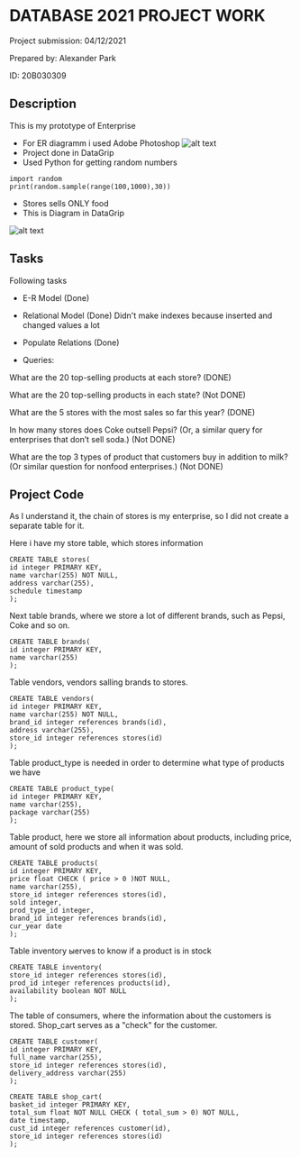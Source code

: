 # DATABASE 2021 PROJECT WORK

Project submission: 04/12/2021

Prepared by: Alexander Park

ID: 20B030309

## Description

This is my prototype of Enterprise
- For ER diagramm i used Adobe Photoshop 
![alt text](https://github.com/pojiloikbtugit/DATABASE/blob/main/project/PROJECT%20ER%20DIAGRAMM%20.png)
- Project done in DataGrip
- Used Python for getting random numbers
```
import random
print(random.sample(range(100,1000),30))
```
- Stores sells ONLY food
- This is Diagram in DataGrip

![alt text](https://github.com/pojiloikbtugit/DATABASE/blob/main/project/DataGripDiagram.PNG)


## Tasks

Following tasks
- E-R Model (Done)

- Relational Model (Done) 
Didn't make indexes because inserted and changed values a lot

- Populate Relations (Done)

- Queries:

What are the 20 top-selling products at each store? (DONE)

What are the 20 top-selling products in each state? (Not DONE)

What are the 5 stores with the most sales so far this year? (DONE)

In how many stores does Coke outsell Pepsi? (Or, a similar query for enterprises that don’t
sell soda.) (Not DONE)

What are the top 3 types of product that customers buy in addition to milk? (Or similar 
question for nonfood enterprises.) (Not DONE)

## Project Code

As I understand it, the chain of stores is my enterprise, so I did not create a separate table for it.

Here i have my store table, which stores information  
```
CREATE TABLE stores(
id integer PRIMARY KEY,
name varchar(255) NOT NULL,
address varchar(255),
schedule timestamp
);
```

Next table brands, where we store a lot of different brands, such as Pepsi, Coke and so on.

```
CREATE TABLE brands(
id integer PRIMARY KEY,
name varchar(255)
);

```

Table vendors, vendors salling brands to stores.

```
CREATE TABLE vendors(
id integer PRIMARY KEY,
name varchar(255) NOT NULL,
brand_id integer references brands(id),
address varchar(255),
store_id integer references stores(id)
);
```

Table product_type is needed in order to determine what type of products we have

```
CREATE TABLE product_type(
id integer PRIMARY KEY,
name varchar(255),
package varchar(255)
);
```

Table product, here we store all information about products, including price, amount of sold products and when it was sold.

```
CREATE TABLE products(
id integer PRIMARY KEY,
price float CHECK ( price > 0 )NOT NULL,
name varchar(255),
store_id integer references stores(id),
sold integer,
prod_type_id integer,
brand_id integer references brands(id),
cur_year date
);
```

Table inventory ыerves to know if a product is in stock 

```
CREATE TABLE inventory(
store_id integer references stores(id),
prod_id integer references products(id),
availability boolean NOT NULL
);

```
The table of consumers, where the information about the сustomers is stored. Shop_cart serves as a "check" for the customer.

```
CREATE TABLE customer(
id integer PRIMARY KEY,
full_name varchar(255),
store_id integer references stores(id),
delivery_address varchar(255)
);

CREATE TABLE shop_сart(
basket_id integer PRIMARY KEY,
total_sum float NOT NULL CHECK ( total_sum > 0) NOT NULL,
date timestamp,
cust_id integer references customer(id),
store_id integer references stores(id)
);
```


